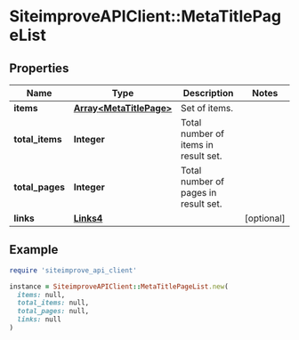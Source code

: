 # SiteimproveAPIClient::MetaTitlePageList

## Properties

| Name | Type | Description | Notes |
| ---- | ---- | ----------- | ----- |
| **items** | [**Array&lt;MetaTitlePage&gt;**](MetaTitlePage.md) | Set of items. |  |
| **total_items** | **Integer** | Total number of items in result set. |  |
| **total_pages** | **Integer** | Total number of pages in result set. |  |
| **links** | [**Links4**](Links4.md) |  | [optional] |

## Example

```ruby
require 'siteimprove_api_client'

instance = SiteimproveAPIClient::MetaTitlePageList.new(
  items: null,
  total_items: null,
  total_pages: null,
  links: null
)
```

